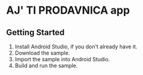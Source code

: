 AJ' TI PRODAVNICA app
=================================



Getting Started
---------------
1. Install Android Studio, if you don't already have it.
2. Download the sample.
3. Import the sample into Android Studio.
4. Build and run the sample.
